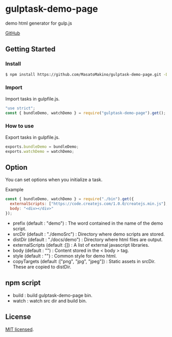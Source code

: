 # gulptask-demo-page

demo html generator for gulp.js

[GitHub](https://github.com/MasatoMakino/gulptask-demo-page.git)

## Getting Started

### Install

```bash
$ npm install https://github.com/MasatoMakino/gulptask-demo-page.git -D
```

### Import

Import tasks in gulpfile.js.

```gulpfile.js
"use strict";
const { bundleDemo, watchDemo } = require("gulptask-demo-page").get();
```

### How to use

Export tasks in gulpfile.js.

```gulpfile.js
exports.bundleDemo = bundleDemo;
exports.watchDemo = watchDemo;
```

## Option

You can set options when you initialize a task.

Example

```gulpfile.js
const { bundleDemo, watchDemo } = require("./bin").get({
  externalScripts: ["https://code.createjs.com/1.0.0/createjs.min.js"],
  body: "<div></div>"
});
```

- prefix (default : "demo") : The word contained in the name of the demo script.
- srcDir (default : "./demoSrc") : Directory where demo scripts are stored.
- distDir (default : "./docs/demo") : Directory where html files are output.
- externalScripts (default :\[]) : A list of external javascript libraries.
- body (default : "") : Content stored in the < body > tag.
- style (default : "") : Common style for demo html.
- copyTargets (default :\["png", "jpg", "jpeg"]) : Static assets in srcDir. These are copied to distDir.

## npm script

- build : build gulptask-demo-page bin.
- watch : watch src dir and build bin.

## License

[MIT licensed](LICENSE).
